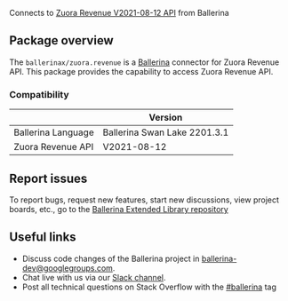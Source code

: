 Connects to [Zuora Revenue V2021-08-12 API](https://www.zuora.com/developer/revpro-api/#section/Introduction) from Ballerina

## Package overview
The `ballerinax/zuora.revenue` is a [Ballerina](https://ballerina.io/) connector for Zuora Revenue API.
This package provides the capability to access Zuora Revenue API.

### Compatibility
|                               | Version                         |
|-------------------------------|---------------------------------|
| Ballerina Language            | Ballerina Swan Lake 2201.3.1      | 
| Zuora Revenue API             | V2021-08-12                     |

## Report issues
To report bugs, request new features, start new discussions, view project boards, etc., go to the [Ballerina Extended Library repository](https://github.com/ballerina-platform/ballerina-extended-library)

## Useful links
- Discuss code changes of the Ballerina project in [ballerina-dev@googlegroups.com](mailto:ballerina-dev@googlegroups.com).
- Chat live with us via our [Slack channel](https://ballerina.io/community/slack/).
- Post all technical questions on Stack Overflow with the [#ballerina](https://stackoverflow.com/questions/tagged/ballerina) tag
